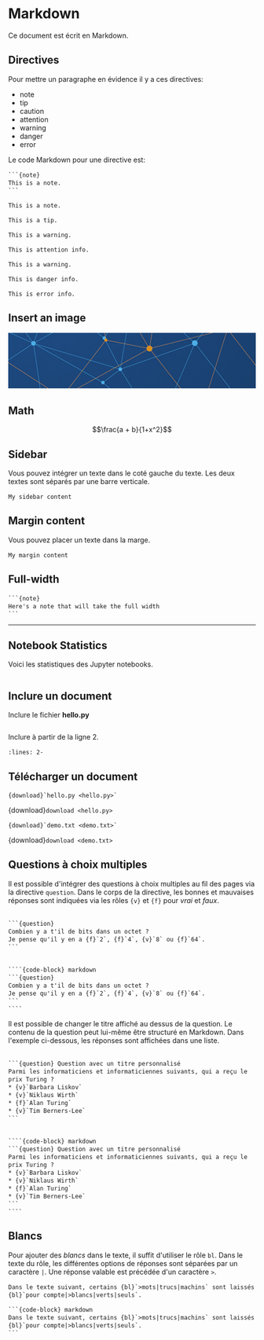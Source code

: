 # Markdown

Ce document est écrit en Markdown.

## Directives

Pour mettre un paragraphe en évidence il y a ces directives:

- note
- tip
- caution
- attention
- warning
- danger
- error

Le code Markdown pour une directive est:

    ```{note}
    This is a note.
    ```

```{note}
This is a note.
```

```{tip}
This is a tip.
```

```{caution}
This is a warning.
```

```{attention}
This is attention info.
```

```{warning}
This is a warning.
```

```{danger}
This is danger info.
```

```{error}
This is error info.
```

## Insert an image
![](../img/logo.png)

## Math
$$\frac{a + b}{1+x^2}$$


## Sidebar
Vous pouvez intégrer un texte dans le coté gauche du texte. 
Les deux textes sont séparés par une barre verticale.

```{sidebar} My sidebar title
My sidebar content
```

## Margin content
Vous pouvez placer un texte dans la marge.

```{margin} An optional title
My margin content
```

## Full-width

````{div} full-width
```{note}
Here's a note that will take the full width
```
````

--- 
## Notebook Statistics
Voici les statistiques des Jupyter notebooks.

```{nb-exec-table}
```


## Inclure un document

Inclure le fichier **hello.py**

``` {literalinclude} hello.py
```

Inclure à partir de la ligne 2.

``` {literalinclude} hello.py
:lines: 2-
```

## Télécharger un document

    {download}`hello.py <hello.py>`

{download}`download <hello.py>`

    {download}`demo.txt <demo.txt>`

{download}`download <demo.txt>`


## Questions à choix multiples

Il est possible d'intégrer des questions à choix multiples au fil des pages via la directive `question`.
Dans le corps de la directive, les bonnes et mauvaises réponses sont indiquées via les rôles `{v}` et `{f}` pour *vrai* et *faux*.

`````{tabbed} Aperçu

```{question}
Combien y a t'il de bits dans un octet ?
Je pense qu'il y en a {f}`2`, {f}`4`, {v}`8` ou {f}`64`.
```
`````

`````{tabbed} Code

````{code-block} markdown
```{question}
Combien y a t'il de bits dans un octet ?
Je pense qu'il y en a {f}`2`, {f}`4`, {v}`8` ou {f}`64`.
```
````
`````

Il est possible de changer le titre affiché au dessus de la question.
Le contenu de la question peut lui-même être structuré en Markdown.
Dans l'exemple ci-dessous, les réponses sont affichées dans une liste.

`````{tabbed} Aperçu

```{question} Question avec un titre personnalisé
Parmi les informaticiens et informaticiennes suivants, qui a reçu le prix Turing ?
* {v}`Barbara Liskov`
* {v}`Niklaus Wirth`
* {f}`Alan Turing`
* {v}`Tim Berners-Lee`
```
`````

`````{tabbed} Code

````{code-block} markdown
```{question} Question avec un titre personnalisé
Parmi les informaticiens et informaticiennes suivants, qui a reçu le prix Turing ?
* {v}`Barbara Liskov`
* {v}`Niklaus Wirth`
* {f}`Alan Turing`
* {v}`Tim Berners-Lee`
```
````
`````


## Blancs

Pour ajouter des *blancs* dans le texte, il suffit d'utiliser le rôle `bl`.
Dans le texte du rôle, les différentes options de réponses sont séparées par un caractère `|`.
Une réponse valable est précédée d'un caractère `>`.

`````{tabbed} Aperçu
Dans le texte suivant, certains {bl}`>mots|trucs|machins` sont laissés {bl}`pour compte|>blancs|verts|seuls`.
`````

`````{tabbed} Code
```{code-block} markdown
Dans le texte suivant, certains {bl}`>mots|trucs|machins` sont laissés {bl}`pour compte|>blancs|verts|seuls`.
```
`````